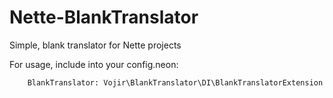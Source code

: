 # Nette-BlankTranslator
Simple, blank translator for Nette projects


For usage, include into your config.neon:
```
    BlankTranslator: Vojir\BlankTranslator\DI\BlankTranslatorExtension
```